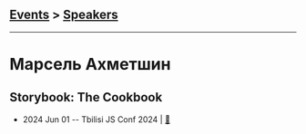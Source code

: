 ## [Events](../README.md) > [Speakers](../speakers.md)
---

# Марсель Ахметшин

## Storybook: The Cookbook
- 2024 Jun 01 -- Tbilisi JS Conf 2024  | [:notebook:](https://t.me/tbilisi_js_chat/6952)  
